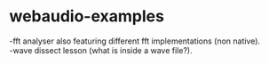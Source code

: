 # webaudio-examples

-fft analyser also featuring different fft implementations (non native).<br/>
-wave dissect lesson (what is inside a wave file?).
